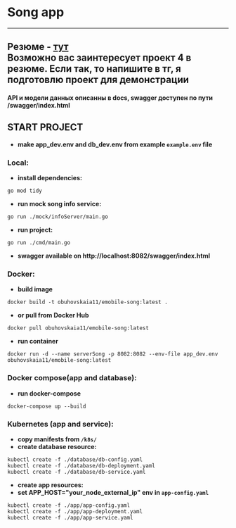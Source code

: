 # Song app

---
Резюме -  [тут](https://docs.google.com/document/d/1JMZPVR4h2tvx2sP2wzNFZPux2KlQbMkmhxUlcdfMkv4/edit?usp=sharing) <br/>
Возможно вас заинтересует проект 4 в резюме. Если так, то напишите в тг, я подготовлю проект для демонстрации 
---

#### API и модели данных описанны в docs, swagger доступен по пути /swagger/index.html

## START PROJECT
- **make app_dev.env and db_dev.env from example `example.env` file**

### Local:
- **install dependencies:**
```
go mod tidy
```
- **run mock song info service:**
```
go run ./mock/infoServer/main.go 
```
- **run project:**
```
go run ./cmd/main.go 
```
- **swagger available on http://localhost:8082/swagger/index.html**

### Docker:
- **build image**
```
docker build -t obuhovskaia11/emobile-song:latest .
```
- **or pull from Docker Hub**
```
docker pull obuhovskaia11/emobile-song:latest
```
- **run container**
```
docker run -d --name serverSong -p 8082:8082 --env-file app_dev.env obuhovskaia11/emobile-song:latest
```

### Docker compose(app and database):
- **run docker-compose**
```
docker-compose up --build
```

### Kubernetes (app and service):
- **copy manifests from `/k8s/`**
- **create database resource:**
```
kubectl create -f ./database/db-config.yaml
kubectl create -f ./database/db-deployment.yaml
kubectl create -f ./database/db-service.yaml
```
- **create app resources:**
- **set APP_HOST="your_node_external_ip" env in `app-config.yaml`**
```
kubectl create -f ./app/app-config.yaml
kubectl create -f ./app/app-deployment.yaml
kubectl create -f ./app/app-service.yaml
```